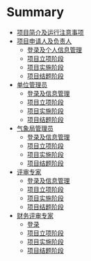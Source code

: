 # Summary

* [项目简介及运行注意事项](README.md)
* [项目申请人及负责人](user/README.md)
    * [登录及个人信息管理](user/login.md)
    * [项目立项阶段 ](user/userRequisition.md)
    * [项目实施阶段](user/userDeploy.md)
    * [项目结题阶段]()
* [单位管理员](unit/README.md)
    * [登录及信息管理](unit/login.md)
    * [项目立项阶段](unit/requisition.md)
    * [项目实施阶段]()
    * [项目结题阶段]()
* [气象局管理员](admin/README.md)
    * [登录及信息管理](admin/login.md)
    * [项目立项阶段](admin/requisition.md)
    * [项目实施阶段]()
    * [项目结题阶段]()
* [评审专家](technologist/README.md)
    * [登录及信息管理](technologist/login.md)
    * [项目立项阶段](technologist/requisition.md)
    * [项目实施阶段]()
    * [项目结题阶段]()
* [财务评审专家](finance/README.md)
    * [登录](finance/login.md)
    * [项目立项阶段](finance/requisition.md)
    * [项目实施阶段]()
    * [项目结题阶段]()

